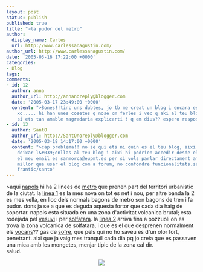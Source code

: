 ```yaml
---
layout: post
status: publish
published: true
title: ">la pudor del metro"
author:
  display_name: Carles
  url: http://www.carlessanagustin.com/
author_url: http://www.carlessanagustin.com/
date: '2005-03-16 17:22:00 +0000'
categories:
- Blog
tags:
comments:
- id: 12
  author: anna
  author_url: http://annanoreply@blogger.com
  date: '2005-03-17 23:49:00 +0000'
  content: ">Bones!!tinc uns dubtes, jo tb me creat un blog i encara esta en construccio.....
    xo..... hi han unes cosetes q nose cm ferles i vec q aki al teu blog i son...
    si ets tan amable magradaria explicarti ! q em dius?? espero resposta! ;)"
- id: 13
  author: SantO
  author_url: http://SantOnoreply@blogger.com
  date: '2005-03-18 14:17:00 +0000'
  content: ">cap problema!! no se qui ets ni quin es el teu blog, aixi que podries
    deixar l&#039;enllas al teu blog i aixi hi podrien accedir desde el meu blog.
    el meu email es sanmorca@eupmt.es per si vols parlar directament amb mi, molt
    millor que usar el blog com a forum, no confondre funcionalitats.salud i besitus.
    frantic/santo"
---
```

<p>>aqui <a href="http://www.comune.napoli.it/" target="_blank">napols</a> hi ha 2 linees de <a href="http://www.metro.na.it/" target="_blank">metro</a> que prenen part del territori urbanistic de la ciutat. la <a href="http://www.metro.na.it/img/mappa_web_linea1.pdf" target="_blank">linea 1</a> es la mes nova on tot es net i nou, per altre banda la 2 es mes vella, en lloc dels normals bagons de metro son bagons de tren i fa pudor. dons ja se a que es deguda aquesta fortor que cada dia haig de soportar. napols esta situada en una zona d'activitat volcanica brutal; esta rodejada pel <a href="http://www.vesuviopark.it/splash.html" target="_blank">vesuvi</a> i per <a href="http://www.solfatara.it/" target="_blank">solfatara</a>. la <a href="http://www.metro.na.it/img/mappa_web_linea2.pdf" target="_blank">linea 2</a> arriva fins a pozzuoli on es trova la zona volcanica de solfatara, i que es el que desprenen normalment els <a href="http://www.rocks-and-minerals.com/more-about-rocks/images/volcano.jpg" target="_blank">vocans</a>?? gas de <a href="http://www.uned.es/cristamine/fichas/azufre/azufre.htm" target="_blank">sofre</a>, que pels qui no ho saveu es d'un olor fort, penetrant. aixi que ja vaig mes tranquil cada dia pq jo creia que es passaven una mica amb les mongetes, menjar tipic de la zona cal dir.<br />salud.
<div style="text-align:center;"><img src="http://dialeg.elforat.net/img/img_mongetes.jpg" /></div>

